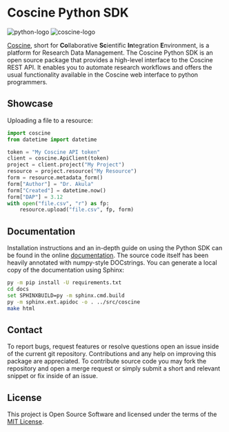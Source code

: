 # Coscine Python SDK
![python-logo] ![coscine-logo]  

[Coscine](https://coscine.de), short for **Co**llaborative **Sc**ientific
**In**tegration **E**nvironment, is a platform for Research Data Management.
The Coscine Python SDK is an open source package that provides
a high-level interface to the Coscine REST API. It enables you
to automate research workflows and offers the usual functionality
available in the Coscine web interface to python programmers.

## Showcase
Uploading a file to a resource:  
```python
import coscine
from datetime import datetime

token = "My Coscine API token"
client = coscine.ApiClient(token)
project = client.project("My Project")
resource = project.resource("My Resource")
form = resource.metadata_form()
form["Author"] = "Dr. Akula"
form["Created"] = datetime.now()
form["DAP"] = 3.12
with open("file.csv", "r") as fp:
    resource.upload("file.csv", fp, form)
```

## Documentation
Installation instructions and an in-depth guide on using the Python SDK can
be found in the online [documentation]. The source code itself has been
heavily annotated with numpy-style DOCstrings. You can generate a local
copy of the documentation using Sphinx:  

```bash
py -m pip install -U requirements.txt
cd docs
set SPHINXBUILD=py -m sphinx.cmd.build
py -m sphinx.ext.apidoc -o . ../src/coscine
make html
```

## Contact
To report bugs, request features or resolve questions open an issue inside
of the current git repository. Contributions and any help on improving this
package are appreciated. To contribute source code you may fork
the repository and open a merge request or simply submit a short
and relevant snippet or fix inside of an issue.

## License
This project is Open Source Software and licensed under the terms of
the [MIT License].

[coscine-logo]: https://git.rwth-aachen.de/coscine/community-features/coscine-python-sdk/-/raw/master/docs/_static/coscine_logo_rgb.png
[python-logo]: https://git.rwth-aachen.de/coscine/community-features/coscine-python-sdk/-/raw/master/docs/_static/python-powered-w-200x80.png
[documentation]: https://coscine.pages.rwth-aachen.de/community-features/coscine-python-sdk/
[MIT License]: https://git.rwth-aachen.de/coscine/community-features/coscine-python-sdk/-/blob/master/LICENSE.txt
